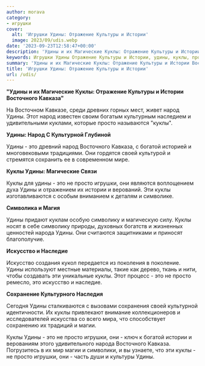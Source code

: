 ```yaml
---
author: morava
category:
- игрушки
cover:
  alt: 'Игрушки Удины: Отражение Культуры и Истории'
  image: 2023/09/udis.webp
date: '2023-09-23T12:58:47+00:00'
description: 'Удины и их Магические Куклы: Отражение Культуры и Истории Восточного Кавказа" На Восточном Кавказе, среди древних горных мест, живет народ Удины. Этот...'
keywords: Игрушки Удины Отражение Культуры и Истории, удины, куклы, просто, это, народ, истории, восточного, кавказа, игрушки, искусство, магические, культуры, культурной, богатой, своей
summary: 'Удины и их Магические Куклы: Отражение Культуры и Истории Восточного Кавказа" На Восточном Кавказе, среди древних горных мест, живет народ Удины. Этот...'
title: 'Игрушки Удины: Отражение Культуры и Истории'
url: /udis/
---
```


**"Удины и их Магические Куклы: Отражение Культуры и Истории Восточного Кавказа"**

На Восточном Кавказе, среди древних горных мест, живет народ Удины. Этот народ известен своим богатым культурным наследием и удивительными куклами, которые просто называются "куклы".

**Удины: Народ С Культурной Глубиной**

Удины \- это древний народ Восточного Кавказа, с богатой историей и многовековыми традициями. Они гордятся своей культурой и стремятся сохранить ее в современном мире.

**Куклы Удины: Магические Связи**

Куклы для удины \- это не просто игрушки, они являются воплощением духа Удины и отражением их истории и верований. Эти куклы изготавливаются с особым вниманием к деталям и символике.

**Символика и Магия**

Удины придают куклам особую символику и магическую силу. Куклы носят в себе символику природы, духовных богатств и жизненных ценностей народа Удины. Они считаются защитниками и приносят благополучие.

**Искусство и Наследие**

Искусство создания кукол передается из поколения в поколение. Удины используют местные материалы, такие как дерево, ткань и нити, чтобы создавать эти уникальные куклы. Этот процесс \- это не просто ремесло, это искусство и наследие.

**Сохранение Культурного Наследия**

Сегодня Удины сталкиваются с вызовами сохранения своей культурной идентичности. Их куклы привлекают внимание коллекционеров и исследователей искусства со всего мира, что способствует сохранению их традиций и магии.

Куклы Удины \- это не просто игрушки, они \- ключ к богатой истории и верованиям этого удивительного народа Восточного Кавказа. Погрузитесь в их мир магии и символики, и вы узнаете, что эти куклы \- не просто игрушки, они \- часть души и культуры Удины.